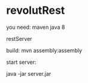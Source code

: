 # revolutRest
you need:
maven
java 8

restServer

build: mvn assembly:assembly

start server:

java -jar server.jar
